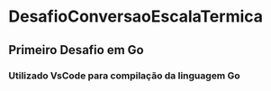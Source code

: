 # DesafioConversaoEscalaTermica
## Primeiro Desafio em Go
### Utilizado VsCode para compilação da linguagem Go
